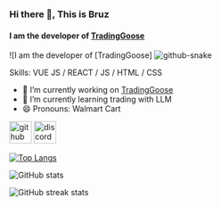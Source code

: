 ### Hi there 👋, This is Bruz
#### I am the developer of [TradingGoose](https://trading-goose.github.io)
![I am the developer of [TradingGoose]
<picture>
  <source media="(prefers-color-scheme: dark)" srcset="github-snake-dark.svg" />
  <source media="(prefers-color-scheme: light)" srcset="github-snake.svg" />
  <img alt="github-snake" src="github-snake.svg" />
</picture>

Skills: VUE JS / REACT / JS / HTML / CSS

- 🔭 I’m currently working on [TradingGoose](https://trading-goose.github.io) 
- 🌱 I’m currently learning trading with LLM 
- 😄 Pronouns: Walmart Cart 


[<img src='https://cdn.jsdelivr.net/npm/simple-icons@3.0.1/icons/github.svg' alt='github' height='40'>](https://github.com/bwj2310)  [<img src='https://cdn.jsdelivr.net/npm/simple-icons@3.0.1/icons/discord.svg' alt='discord' height='40'>](bruz.wj)  

[![Top Langs](https://github-readme-stats.vercel.app/api/top-langs/?username=bwj2310)](https://github.com/anuraghazra/github-readme-stats)

![GitHub stats](https://github-readme-stats.vercel.app/api?username=bwj2310&show_icons=true)  

![GitHub streak stats](https://streak-stats.demolab.com/?user=bwj2310)  


